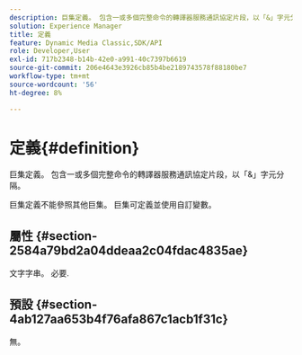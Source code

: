 ```yaml
---
description: 巨集定義。 包含一或多個完整命令的轉譯器服務通訊協定片段，以「&」字元分隔。
solution: Experience Manager
title: 定義
feature: Dynamic Media Classic,SDK/API
role: Developer,User
exl-id: 717b2348-b14b-42e0-a991-40c7397b6619
source-git-commit: 206e4643e3926cb85b4be2189743578f88180be7
workflow-type: tm+mt
source-wordcount: '56'
ht-degree: 8%

---
```


# 定義{#definition}

巨集定義。 包含一或多個完整命令的轉譯器服務通訊協定片段，以「&amp;」字元分隔。

巨集定義不能參照其他巨集。 巨集可定義並使用自訂變數。

## 屬性 {#section-2584a79bd2a04ddeaa2c04fdac4835ae}

文字字串。 必要.

## 預設 {#section-4ab127aa653b4f76afa867c1acb1f31c}

無。
